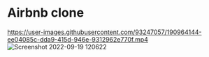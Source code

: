 # Airbnb clone

https://user-images.githubusercontent.com/93247057/190964144-ee04085c-dda9-415d-946e-9312962e770f.mp4
![Screenshot 2022-09-19 120622](https://user-images.githubusercontent.com/93247057/190964202-3cea9726-302d-43f2-ae49-4d6ddbd51fd9.png)
